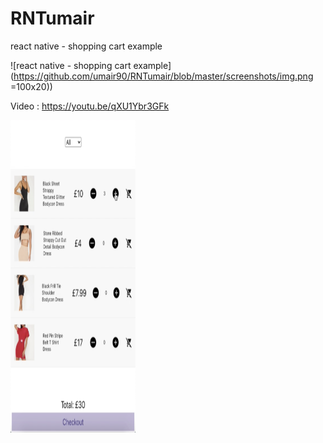 # RNTumair
react native - shopping cart example

![react native - shopping cart example](https://github.com/umair90/RNTumair/blob/master/screenshots/img.png =100x20))

Video : https://youtu.be/qXU1Ybr3GFk

<img src="https://github.com/umair90/RNTumair/blob/master/screenshots/img.png" width="200" height="500" />

